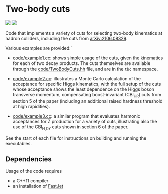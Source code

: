 # Two-body cuts

![](https://img.shields.io/badge/C%2B%2B-11-green)
[![](https://img.shields.io/badge/arXiv-2106.08329-blue)](https://arxiv.org/abs/2106.08329)


Code that implements a variety of cuts for selecting two-body kinematics
at hadron colliders, including the cuts from
[arXiv:2106.08329](https://arxiv.org/abs/2106.08329).

Various examples are provided:`

- [code/example1.cc](code/example1.cc): shows simple usage of the cuts,
  given the kinematics for each of two decay products. The cuts
  themselves are available through the
  [code/TwoBodyCuts.hh](code/TwoBodyCuts.hh) file, and are in the `tbc`
  namespace.

- [code/example2.cc](code/example2.cc): illustrates a Monte Carlo
  calculation of the acceptance for specific Higgs kinematics, with the
  full setup of the cuts whose acceptance shows the least dependence on
  the Higgs boson transverse momentum, compensating boost-invariant
  (CBI<sub>HR</sub>) cuts from section 5 of the paper (including an additional
  raised hardness threshold at high rapidities).

- [code/example3.cc](code/example3.cc): a similar program that evaluates
  harmonic acceptances for Z production for a variety of cuts, 
  illustrating also the use of the CBI<sub>H,DY</sub> cuts shown in section 6 of the paper.

See the start of each file for instructions on building and running the
executables.



## Dependencies

Usage of the code requires

- a C++11 compiler
- an installation of [FastJet](http://fastjet.fr)

